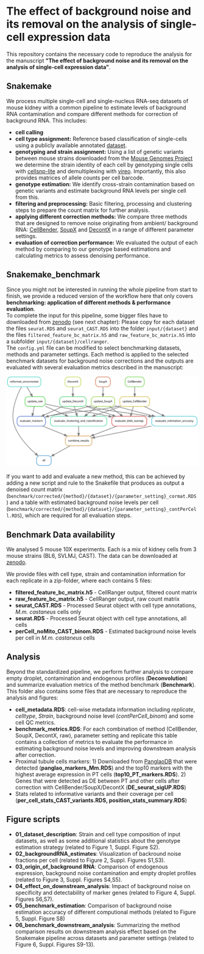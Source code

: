 # The effect of background noise and its removal on the analysis of single-cell expression data

This repository contains the necessary code to reproduce the analysis for the manuscript **"The effect of background noise and its removal on the analysis of single-cell expression data"**.

## Snakemake

We process multiple single-cell and single-nucleus RNA-seq datasets of mouse kidney with a common pipeline to estimate levels of background RNA contamination and compare different methods for correction of background RNA. This includes:  
- **cell calling**  
- **cell type assignment:** Reference based classification of single-cells using a publicly available annotated [dataset](https://genomebiology.biomedcentral.com/articles/10.1186/s13059-020-02048-6).
- **genotyping and strain assignment:** Using a list of genetic variants between mouse strains downloaded from the [Mouse Genomes Project](https://www.sanger.ac.uk/data/mouse-genomes-project//) we determine the strain identity of each cell by genotyping single cells with [cellsnp-lite](https://cellsnp-lite.readthedocs.io/) and demultiplexing with [vireo](https://vireosnp.readthedocs.io/). Importantly, this also provides matrices of allele counts per cell barcode. 
- **genotype estimation:** We identify cross-strain contamination based on genetic variants and estimate background RNA levels per single cell from this.
- **filtering and preprocessing:** Basic filtering, processing and clustering steps to prepare the count matrix for further analysis.
- **applying different correction methods:** We compare three methods that are designed to remove noise originating from ambient/ background RNA: [CellBender](https://www.biorxiv.org/content/10.1101/791699v1), [SoupX](https://doi.org/10.1093/gigascience/giaa151) and [DecontX](https://genomebiology.biomedcentral.com/articles/10.1186/s13059-020-1950-6) in a range of different parameter settings. 
- **evaluation of correction performance:** We evaluated the output of each method by comparing to our genotype based estimations and calculating metrics to assess denoising performance.

## Snakemake_benchmark

Since you might not be interested in running the whole pipeline from start to finish, we provide a reduced version of the workflow here that only covers **benchmarking: application of different methods & performance evaluation**.   
To complete the input for this pipeline, some bigger files have to downloaded from [zenodo](https://zenodo.org/record/7328632#.Y3YMtOzML0s) (see next chapter): Please copy for each dataset the files `seurat.RDS` and `seurat_CAST.RDS` into the folder `input/{dataset}` and the files `filtered_feature_bc_matrix.h5` and `raw_feature_bc_matrix.h5` into a subfolder `input/{dataset}/cellranger`.  
The `config.yml` file can be modified to select benchmarking datasets, methods and parameter settings. Each method is applied to the selected benchmark datasets for background noise corrections and the outputs are evaluated with several evaluation metrics described in the manuscript: 

![workflow](https://github.com/Hellmann-Lab/scRNA-seq_Contamination/blob/main/Snakemake_benchmark/rulegraph.svg?raw=true)

If you want to add and evaluate a new method, this can be achieved by adding a new script and rule to the Snakefile that produces as output a denoised count matrix (`benchmark/corrected/{method}/{dataset}/{parameter_setting}_cormat.RDS`) and a table with estimated background noise levels per cell (`benchmark/corrected/{method}/{dataset}/{parameter_setting}_contPerCell.RDS`), which are required for all evaluation steps. 


## Benchmark Data availability
We analysed 5 mouse 10X experiments. Each is a mix of kidney cells from 3 mouse strains (BL6, SVLMJ, CAST). The data can be downloaded at [zenodo](https://zenodo.org/record/7328632#.Y3YMtOzML0s).

We provide files with cell type, strain and contamination information for each replicate in a zip-folder, where each contains 5 files:

- **filtered_feature_bc_matrix.h5** - CellRanger output, filtered count matrix
- **raw_feature_bc_matrix.h5** - CellRanger output, raw count matrix
- **seurat_CAST.RDS** - Processed Seurat object with cell type annotations, *M.m. castaneus* cells only
- **seurat.RDS** - Processed Seurat object with cell type annotations, all cells
- **perCell_noMito_CAST_binom.RDS** - Estimated background noise levels per cell in *M.m. castaneus* cells

## Analysis

Beyond the standardized pipeline, we perform further analysis to compare empty droplet, contamination and endogenous profiles (**Deconvolution**) and summarize evaluation metrics of the method benchmark (**Benchmark**).  
This folder also contains some files that are necessary to reproduce the analysis and figures:   
- **cell_metadata.RDS**: cell-wise metadata information including *replicate*, *celltype*, *Strain*, background noise level (*contPerCell_binom*) and some cell QC metrics.  
- **benchmark_metrics.RDS**: For each combination of method (CellBender, SoupX, DecontX, raw), parameter setting and replicate this table contains a collection of metrics to evaluate the performance in estimating background noise levels and improving downstream analysis after correction. 
- Proximal tubule cells markers: 1) Downloaded from [PanglaoDB](https://panglaodb.se/markers.html?cell_type=%27Proximal%20tubule%20cells%27) that were detected (**panglao_markers_Mm.RDS**) and the top10 markers with the highest average expression in PT cells (**top10_PT_markers.RDS**). 2) Genes that were detected as DE between PT and other cells after correction with CellBender/SoupX/DecontX (**DE_seurat_sigUP.RDS**)
- Stats related to informative variants and their coverage per cell (**per_cell_stats_CAST_variants.RDS, position_stats_summary.RDS**)

## Figure scripts

- **01_dataset_description**: Strain and cell type composition of input datasets, as well as some additional statistics about the genotype estimation strategy (related to Figure 1, Suppl. Figure S2). 
- **02_backgroundRNA_estimates**: Visualization of backround noise fractions per cell (related to Figure 2, Suppl. Figures S1,S3).
- **03_origin_of_background RNA**: Comparison of endogenous expression, background noise contamination and empty droplet profiles (related to Figure 3, Suppl. Figures S4,S5).
- **04_effect_on_downstream_analysis**: Impact of background noise on specificity and detectability of marker genes (related to Figure 4, Suppl. Figures S6,S7).
- **05_benchmark_estimation**: Comparison of background noise estimation accuracy of different computional methods (related to Figure 5, Suppl. Figure S8)
- **06_benchmark_downstream_analysis**: Summarizing the method comparison results on downstream analysis effect based on the Snakemake pipeline across datasets and parameter settings (related to Figure 6, Suppl. Figures S9-13). 

